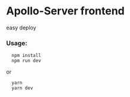 # Apollo-Server frontend

easy deploy
### Usage:
```
  npm install
  npm run dev
```
or
```
  yarn
  yarn dev
```